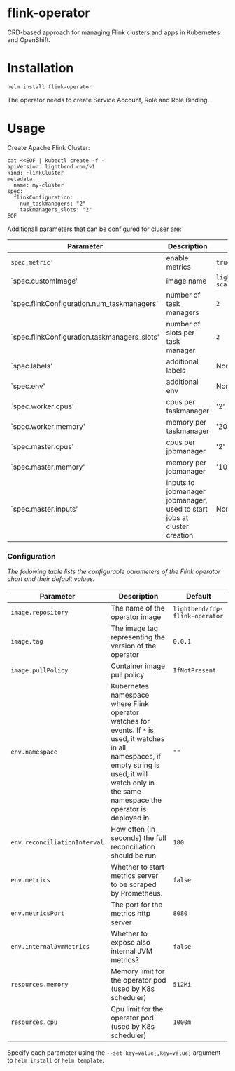 # flink-operator
CRD-based approach for managing Flink clusters and apps in Kubernetes and OpenShift.

# Installation
```
helm install flink-operator
```


The operator needs to create Service Account, Role and Role Binding. 

# Usage
Create Apache Flink Cluster:

```
cat <<EOF | kubectl create -f -
apiVersion: lightbend.com/v1
kind: FlinkCluster
metadata:
  name: my-cluster
spec:
  flinkConfiguration:
    num_taskmanagers: "2"
    taskmanagers_slots: "2"
EOF
```

Additionall parameters that can be configured for cluser are:

| Parameter                    | Description                                                  | Default                                 |
| ---------------------------- | ------------------------------------------------------------ | --------------------------------------- |
| `spec.metric'`               | enable metrics                                               | `true`                                  |
| `spec.customImage'           | image name                                                   | `lightbend/flink:1.7.2-scala_2.11`      |
| `spec.flinkConfiguration.num_taskmanagers'  | number of task managers                       | `2`                                     |
| `spec.flinkConfiguration.taskmanagers_slots'| number of slots per task manager              | `2`                                     |
| `spec.labels'                | additional labels                                            |  None                                   |
| `spec.env'                   | additional env                                               |  None                                   |
| `spec.worker.cpus'           | cpus per taskmanager                                         |  '2'                                    |
| `spec.worker.memory'         | memory per taskmanager                                       |  '2048'                                 |
| `spec.master.cpus'           | cpus per jpbmanager                                          |  '2'                                    |
| `spec.master.memory'         | memory per jobmanager                                        |  '1048'                                 |
| `spec.master.inputs'         | inputs to jobmanager jobmanager, used to start jobs at cluster creation | None                         |



### Configuration

_The following table lists the configurable parameters of the Flink operator chart and their default values._


| Parameter                    | Description                                                  | Default                                 |
| ---------------------------- | ------------------------------------------------------------ | --------------------------------------- |
| `image.repository`           | The name of the operator image                               | `lightbend/fdp-flink-operator`          |
| `image.tag`                  | The image tag representing the version of the operator       | `0.0.1`                                 |
| `image.pullPolicy`           | Container image pull policy                                  | `IfNotPresent`                          |
| `env.namespace`              | Kubernetes namespace where Flink operator watches for events. If `*` is used, it watches in all namespaces, if empty string is used, it will watch only in the same namespace the operator is deployed in.   | `""`                                    |
| `env.reconciliationInterval` | How often (in seconds) the full reconciliation should be run | `180`                                   |
| `env.metrics`                | Whether to start metrics server to be scraped by Prometheus. | `false`                                 |
| `env.metricsPort`            | The port for the metrics http server                         | `8080`                                  |
| `env.internalJvmMetrics`     | Whether to expose also internal JVM metrics?                 | `false`                                 |
| `resources.memory`           | Memory limit for the operator pod (used by K8s scheduler)    | `512Mi`                                 |
| `resources.cpu`              | Cpu limit for the operator pod (used by K8s scheduler)       | `1000m`                                 |

Specify each parameter using the `--set key=value[,key=value]` argument to `helm install` or `helm template`.
